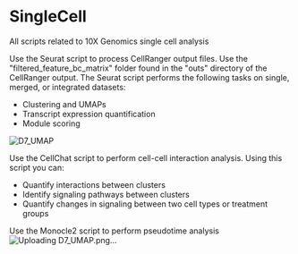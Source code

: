# SingleCell
All scripts related to 10X Genomics single cell analysis

Use the Seurat script to process CellRanger output files. Use the "filtered_feature_bc_matrix" folder found in the "outs" directory of the CellRanger output.
The Seurat script performs the following tasks on single, merged, or integrated datasets:
- Clustering and UMAPs
- Transcript expression quantification
- Module scoring

![D7_UMAP](https://user-images.githubusercontent.com/90862478/134575326-e0671d0c-5c8d-47d1-8e83-712fe51a053d.png)


Use the CellChat script to perform cell-cell interaction analysis. Using this script you can:
- Quantify interactions between clusters
- Identify signaling pathways between clusters
- Quantify changes in signaling between two cell types or treatment groups

Use the Monocle2 script to perform pseudotime analysis![Uploading D7_UMAP.png…]()
